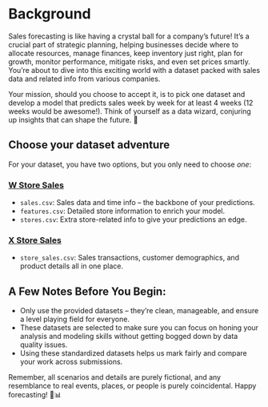 
# Background
Sales forecasting is like having a crystal ball for a company’s future! It’s a crucial part of strategic planning, helping businesses decide where to allocate resources, manage finances, keep inventory just right, plan for growth, monitor performance, mitigate risks, and even set prices smartly. You’re about to dive into this exciting world with a dataset packed with sales data and related info from various companies.

Your mission, should you choose to accept it, is to pick one dataset and develop a model that predicts sales week by week for at least 4 weeks (12 weeks would be awesome!). Think of yourself as a data wizard, conjuring up insights that can shape the future. 🌟

## Choose your dataset adventure

For your dataset, you have two options, but you only need to choose *one*:

### [W Store Sales](W%20store%20sales/) 
- `sales.csv`: Sales data and time info – the backbone of your predictions.
- `features.csv`: Detailed store information to enrich your model.
- `stores.csv`: Extra store-related info to give your predictions an edge.

### [X Store Sales](X%20store%20sales/) 
- `store_sales.csv`: Sales transactions, customer demographics, and product details all in one place.


## A Few Notes Before You Begin:
- Only use the provided datasets – they’re clean, manageable, and ensure a level playing field for everyone.
- These datasets are selected to make sure you can focus on honing your analysis and modeling skills without getting bogged down by data quality issues.
- Using these standardized datasets helps us mark fairly and compare your work across submissions.

Remember, all scenarios and details are purely fictional, and any resemblance to real events, places, or people is purely coincidental. Happy forecasting! 🎉📊
